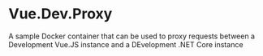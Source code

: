 # Vue.Dev.Proxy
A sample Docker container that can be used to proxy requests between a Development Vue.JS instance and a DEvelopment .NET Core instance
